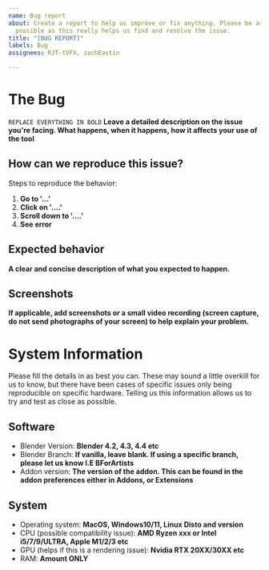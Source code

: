 ```yaml
---
name: Bug report
about: Create a report to help us improve or fix anything. Please be as detailed as
  possible as this really helps us find and resolve the issue.
title: "[BUG REPORT]"
labels: Bug
assignees: RJT-tVFX, zachEastin

---
```


# The Bug
`REPLACE EVERYTHING IN BOLD`
**Leave a detailed description on the issue you're facing. What happens, when it happens, how it affects your use of the tool**

## How can we reproduce this issue?
Steps to reproduce the behavior:
1. **Go to '...'**
2. **Click on '....'**
3. **Scroll down to '....'**
4. **See error**

## Expected behavior
**A clear and concise description of what you expected to happen.**

## Screenshots 
**If applicable, add screenshots or a small video recording (screen capture, do not send photographs of your screen) to help explain your problem.**

# System Information
Please fill the details in as best you can. These may sound a little overkill for us to know, but there have been cases of specific issues only being reproducible on specific hardware. Telling us this information allows us to try and test as close as possible.

## Software
- Blender Version: **Blender 4.2, 4.3, 4.4 etc**
- Blender Branch: **If vanilla, leave blank. If using a specific branch, please let us know I.E BForArtists**
- Addon version: **The version of the addon. This can be found in the addon preferences either in Addons, or Extensions**

## System
- Operating system: **MacOS, Windows10/11, Linux Disto and version**
- CPU (possible compatibility issue): **AMD Ryzen xxx or Intel i5/7/9/ULTRA, Apple M1/2/3 etc**
- GPU (helps if this is a rendering issue): **Nvidia RTX 20XX/30XX etc**
- RAM: **Amount ONLY**

